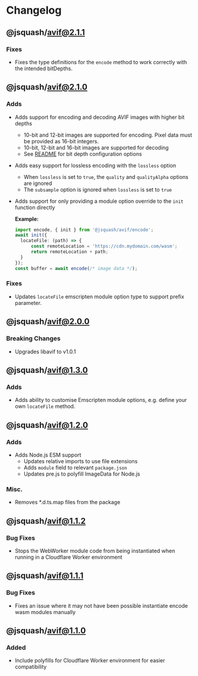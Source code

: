 # Changelog

## @jsquash/avif@2.1.1

### Fixes

- Fixes the type definitions for the `encode` method to work correctly with the intended bitDepths.

## @jsquash/avif@2.1.0

### Adds

- Adds support for encoding and decoding AVIF images with higher bit depths
    - 10-bit and 12-bit images are supported for encoding. Pixel data must be provided as 16-bit integers.
    - 10-bit, 12-bit and 16-bit images are supported for decoding
    - See [README](./README.md) for bit depth configuration options

- Adds easy support for lossless encoding with the `lossless` option
    - When `lossless` is set to `true`, the `quality` and `qualityAlpha` options are ignored
    - The `subsample` option is ignored when `lossless` is set to `true`

- Adds support for only providing a module option override to the `init` function directly

  **Example:**
  ```ts
  import encode, { init } from '@jsquash/avif/encode';
  await init({
    locateFile: (path) => {
        const remoteLocation = 'https://cdn.mydomain.com/wasm';
        return remoteLocation + path;
    }
  });
  const buffer = await encode(/* image data */);
  ```

### Fixes

- Updates `locateFile` emscripten module option type to support prefix parameter.

## @jsquash/avif@2.0.0

### Breaking Changes

- Upgrades libavif to v1.0.1

## @jsquash/avif@1.3.0

### Adds

- Adds ability to customise Emscripten module options, e.g. define your own `locateFile` method.

## @jsquash/avif@1.2.0

### Adds

- Adds Node.js ESM support
    - Updates relative imports to use file extensions
    - Adds `module` field to relevant `package.json`
    - Updates pre.js to polyfill ImageData for Node.js

### Misc.

- Removes *.d.ts.map files from the package

## @jsquash/avif@1.1.2

### Bug Fixes

- Stops the WebWorker module code from being instantiated when running in a Cloudflare Worker environment

## @jsquash/avif@1.1.1

### Bug Fixes

- Fixes an issue where it may not have been possible instantiate encode wasm modules manually

## @jsquash/avif@1.1.0

### Added 

- Include polyfills for Cloudflare Worker environment for easier compatibility
